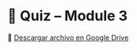 # 🧠 Quiz – Module 3
📄 [Descargar archivo en Google Drive]([https://drive.google.com/file/d/1AbC1234567EjemploXYZ/view?usp=sharing](https://docs.google.com/document/d/1de9IEkvQaUax3xYRSVHJK8woQIfoe8EQXDEetmv48Q0/edit?usp=drive_link))
